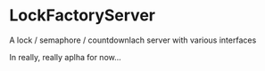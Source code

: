 # LockFactoryServer
A lock / semaphore / countdownlach server with various interfaces  


In really, really aplha for now...  



